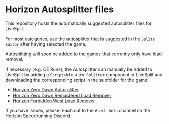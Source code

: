 # Horizon Autosplitter files

This repository hosts the automatically suggested autosplitter files for LiveSplit.

For most categories, use the autosplitter that is suggested in the `Splits Editor` after having selected the game.

Autosplitting will soon be added to the games that currently only have load-removal.

If necessary (e.g. CE Runs), the Autosplitter can manually be added to LiveSplit by adding a `Scriptable Auto Splitter` component in LiveSplit and downloading the corresponding script in the subfolder for the game:
* [Horizon Zero Dawn Autosplitter](https://raw.githubusercontent.com/HorizonSpeedrun/HorizonAutosplitters/refs/heads/main/HZD/hzd-autosplitter.asl)
* [Horizon Zero Dawn Remastered Load Remover](https://raw.githubusercontent.com/HorizonSpeedrun/HorizonAutosplitters/refs/heads/main/HZD/hzdr-autosplitter.asl)
* [Horizon Forbidden West Load Remover](https://raw.githubusercontent.com/HorizonSpeedrun/HorizonAutosplitters/refs/heads/main/HFW/hfw-autosplitter.asl)

If you have issues, please reach out to the `#tech-help` channel on the Horizon Speedrunning Discord.
